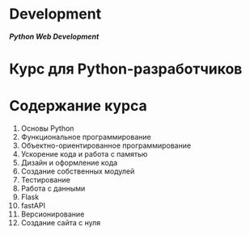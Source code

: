 # Development
***Python Web Development***

# Курс для Python-разработчиков

# Содержание курса

1. Основы Python
2. Функциональное программирование
3. Объектно-ориентированное программирование
4. Ускорение кода и работа с памятью
5. Дизайн и оформление кода
6. Создание собственных модулей
7. Тестирование
8. Работа с данными
9. Flask
10. fastAPI
11. Версионирование
12. Создание сайта с нуля
